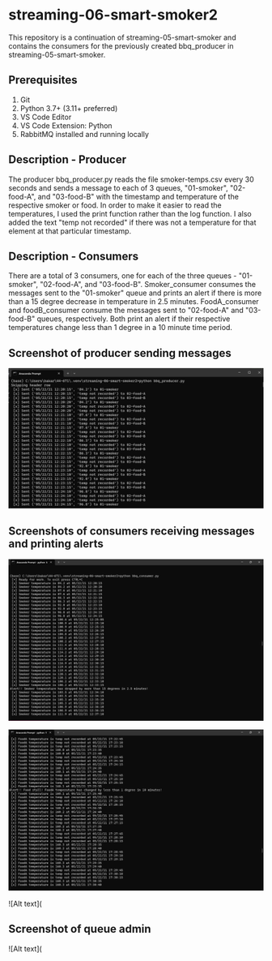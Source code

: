 # streaming-06-smart-smoker2
This repository is a continuation of streaming-05-smart-smoker and contains the consumers for the previously created bbq_producer in streaming-05-smart-smoker. 

## Prerequisites

1. Git
1. Python 3.7+ (3.11+ preferred)
1. VS Code Editor
1. VS Code Extension: Python
1. RabbitMQ installed and running locally

## Description - Producer
The producer bbq_producer.py reads the file smoker-temps.csv every 30 seconds and sends a message to each of 3 queues, "01-smoker", "02-food-A", and "03-food-B" with the timestamp and temperature of the respective smoker or food. In order to make it easier to read the temperatures, I used the print function rather than the log function. I also added the text "temp not recorded" if there was not a temperature for that element at that particular timestamp.

## Description - Consumers
There are a total of 3 consumers, one for each of the three queues - "01-smoker", "02-food-A", and "03-food-B". Smoker_consumer consumes the messages sent to the "01-smoker" queue and prints an alert if there is more than a 15 degree decrease in temperature in 2.5 minutes. FoodA_consumer and foodB_consumer consume the messages sent to "02-food-A" and "03-food-B" queues, respectively. Both print an alert if their respective temperatures change less than 1 degree in a 10 minute time period. 

## Screenshot of producer sending messages

![Alt text](https://github.com/bkargel/streaming-06-smart-smoker2/blob/main/bbq_producer.png?raw=true "bbq_producer messages sent")

## Screenshots of consumers receiving messages and printing alerts

![Alt text](https://github.com/bkargel/streaming-06-smart-smoker2/blob/main/smoker_consumer.png?raw=true "Smoker messages consumed, with alert")

![Alt text](https://github.com/bkargel/streaming-06-smart-smoker2/blob/main/foodA_consumer.png?raw=true "FoodA messages consumed, with alert")

![Alt text](

## Screenshot of queue admin

![Alt text](


